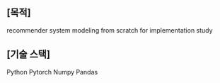 ## [목적]
recommender system modeling from scratch for implementation study 

## [기술 스택]
Python
Pytorch
Numpy
Pandas


